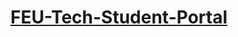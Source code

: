 # [**FEU-Tech-Student-Portal**](https://normanbareo.github.io/FEU-Tech-Student-Portal/Login/login.html)
